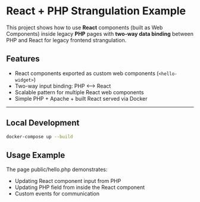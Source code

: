 # React + PHP Strangulation Example

This project shows how to use **React** components (built as Web Components) inside legacy **PHP** pages with **two-way data binding** between PHP and React for legacy frontend strangulation.

## Features

- React components exported as custom web components (`<hello-widget>`)
- Two-way input binding: PHP <--> React
- Scalable pattern for multiple React web components
- Simple PHP + Apache + built React served via Docker

---

## Local Development

```bash
docker-compose up --build
```

## Usage Example
  
The page public/hello.php demonstrates:

- Updating React component input from PHP
- Updating PHP field from inside the React component
- Custom events for communication
